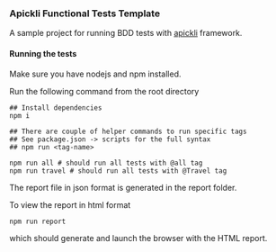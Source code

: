 ### Apickli Functional Tests Template

A sample project for running BDD tests with [apickli](https://github.com/apickli/apickli) framework.

#### Running the tests

Make sure you have nodejs and npm installed.

Run the following command from the root directory

```
## Install dependencies
npm i

## There are couple of helper commands to run specific tags
## See package.json -> scripts for the full syntax
## npm run <tag-name>

npm run all # should run all tests with @all tag
npm run travel # should run all tests with @Travel tag
```

The report file in json format is generated in the report folder.

To view the report in html format

```
npm run report
```

which should generate and launch the browser with the HTML report.

